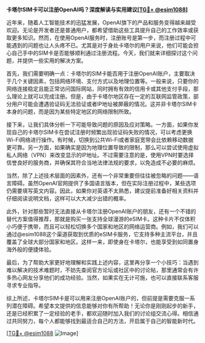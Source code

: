 **卡塔尔SIM卡可以注册OpenAI吗？深度解读与实用建议[[TG💪+ @esim1088](https://t.me/s/esim1088)]**

近年来，随着人工智能技术的迅猛发展，OpenAI旗下的产品和服务变得越来越受欢迎。无论是开发者还是普通用户，都希望借助这些工具提升自己的工作效率或获取更多知识。然而，在使用OpenAI服务时，注册账号是第一步，而注册过程中可能遇到的问题也让人头疼不已。尤其是对于身处卡塔尔的用户来说，他们可能会担心自己手中的SIM卡是否能够顺利通过注册流程。今天，我们就来详细探讨这个问题，并提供一些实用的解决方案。

首先，我们需要明确一点：卡塔尔的SIM卡能否用于注册OpenAI账户，主要取决于几个关键因素，包括网络环境、支付方式以及地理位置等。一般来说，只要你的网络连接稳定且能正常访问国际网站，同时拥有有效的信用卡或其他支付手段，那么理论上就可以完成注册。但是，由于卡塔尔地区存在一定的互联网监管政策，部分用户可能会遭遇验证码无法验证或者IP地址被屏蔽的情况。这并非卡塔尔SIM卡本身的问题，而是因为某些特定地区的网络限制所致。

接下来，让我们具体分析一下可能导致问题的原因及应对策略。一方面，如果你发现自己的卡塔尔SIM卡在尝试注册时频繁出现验证码失败的情况，可以考虑更换Wi-Fi网络进行操作。有时候，切换到公共Wi-Fi或者家庭宽带会比依赖移动数据更可靠。另一方面，如果确实是因为地理位置导致的限制，那么可以尝试使用虚拟私人网络（VPN）来改变显示的IP地址。不过需要注意的是，使用VPN时要选择信誉良好的服务商，并确保其符合当地法律法规的要求，以免造成不必要的麻烦。

当然，除了上述技术层面的因素外，还有一个非常重要但往往被忽略的问题——语言障碍。虽然OpenAI官网提供了多国语言版本，但在实际注册过程中，某些选项仍需要填写英文内容。因此，如果你对英语不太熟悉，建议提前准备好相关资料并仔细阅读说明文档，这样可以大大减少出错的概率。

此外，针对那些暂时无法直接从卡塔尔注册OpenAI账户的朋友，还有一个不错的替代方案值得推荐，那就是购买一张支持全球漫游的eSIM卡。这种卡片不仅体积小巧便于携带，而且可以轻松切换多个国家和地区的网络运营商。例如，我们可以通过@esim1088这个渠道获取到优质的eSIM卡服务，它支持多种主流平台，并且覆盖了全球大部分国家和地区。这样一来，即使身在卡塔尔，也能享受到如同置身海外般的便捷体验。

最后，为了帮助大家更好地理解和实践上述内容，这里再分享一个小技巧：当遇到难以解决的技术难题时，不妨先查阅官方论坛或社区中的讨论帖，那里通常会有许多热心网友分享他们的成功经验。当然，如果实在无计可施，也可以直接联系客服寻求专业指导。

综上所述，卡塔尔SIM卡是可以用来注册OpenAI账户的，但前提是需要克服一系列潜在障碍。希望本文提供的信息能够对你有所帮助！无论你是刚刚起步的新手，还是已经积累了一定经验的老手，都欢迎随时加入我们的讨论组交流心得。相信通过共同努力，每个人都能够找到最适合自己的方法，开启属于自己的智能新时代。

[[TG💪+ @esim1088](https://t.me/s/esim1088) ![Image](https://i.postimg.cc/4NQfJmqS/Snipaste-2025-05-13-00-14-12.png)]